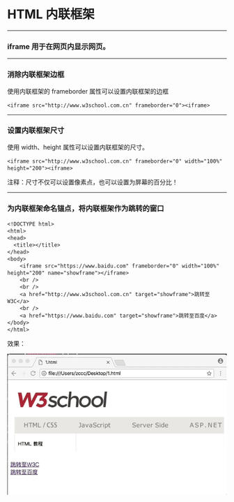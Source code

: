 # HTML 内联框架

---

### iframe 用于在网页内显示网页。

---

### 消除内联框架边框

使用内联框架的 frameborder 属性可以设置内联框架的边框

```
<iframe src="http://www.w3school.com.cn" frameborder="0"><iframe>
```

---

### 设置内联框架尺寸

使用 width、height 属性可以设置内联框架的尺寸。

```
<iframe src="http://www.w3school.com.cn" frameborder="0" width="100%" height="200"><iframe>
```

注释：尺寸不仅可以设置像素点，也可以设置为屏幕的百分比！

---

### 为内联框架命名锚点，将内联框架作为跳转的窗口

```
<!DOCTYPE html>
<html>
<head>
  <title></title>
</head>
<body>
    <iframe src="https://www.baidu.com" frameborder="0" width="100%" height="200" name="showframe"></iframe>
    <br />
    <br />
    <a href="http://www.w3school.com.cn" target="showframe">跳转至W3C</a>
    <br />
    <a href="https://www.baidu.com" target="showframe">跳转至百度</a>
</body>
</html>
```

效果：

![iframe_name](img/iframe_name.gif)
